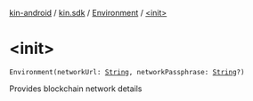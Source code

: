 [kin-android](../../index.md) / [kin.sdk](../index.md) / [Environment](index.md) / [&lt;init&gt;](./-init-.md)

# &lt;init&gt;

`Environment(networkUrl: `[`String`](https://kotlinlang.org/api/latest/jvm/stdlib/kotlin/-string/index.html)`, networkPassphrase: `[`String`](https://kotlinlang.org/api/latest/jvm/stdlib/kotlin/-string/index.html)`?)`

Provides blockchain network details

